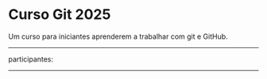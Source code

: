 # Curso Git 2025

Um curso para iniciantes aprenderem a trabalhar com git e GitHub.


-------------
participantes:

-------------